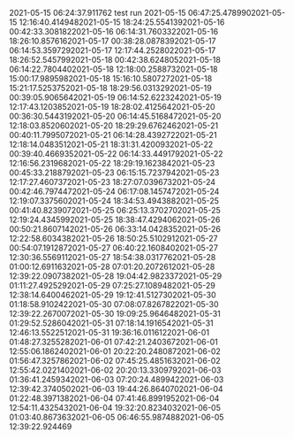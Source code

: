 2021-05-15 06:24:37.911762
test run
2021-05-15 06:47:25.4789902021-05-15 12:16:40.4149482021-05-15 18:24:25.5541392021-05-16 00:42:33.3081822021-05-16 06:14:31.7603322021-05-16 18:26:10.8576162021-05-17 00:38:28.0878392021-05-17 06:14:53.3597292021-05-17 12:17:44.2528022021-05-17 18:26:52.5457992021-05-18 00:42:38.6248052021-05-18 06:14:22.7804402021-05-18 12:18:00.2588732021-05-18 15:00:17.9895982021-05-18 15:16:10.5807272021-05-18 15:21:17.5253752021-05-18 18:29:56.0313292021-05-19 00:39:05.9065642021-05-19 06:14:52.6223242021-05-19 12:17:43.1203852021-05-19 18:28:02.4125642021-05-20 00:36:30.5443192021-05-20 06:14:45.5168472021-05-20 12:18:03.8520602021-05-20 18:29:29.6762462021-05-21 00:40:11.7995072021-05-21 06:14:28.4392722021-05-21 12:18:14.0483512021-05-21 18:31:31.4200932021-05-22 00:39:40.4669352021-05-22 06:14:33.4491792021-05-22 12:16:56.2319682021-05-22 18:29:19.1623842021-05-23 00:45:33.2188792021-05-23 06:15:15.7237942021-05-23 12:17:27.4607372021-05-23 18:27:07.0396732021-05-24 00:42:46.7974472021-05-24 06:17:08.1457472021-05-24 12:19:07.3375602021-05-24 18:34:53.4943882021-05-25 00:41:40.8239072021-05-25 06:25:13.3702702021-05-25 12:19:24.4345992021-05-25 18:38:47.4294062021-05-26 00:50:21.8607142021-05-26 06:33:14.0428352021-05-26 12:22:58.6034382021-05-26 18:50:25.5102912021-05-27 00:54:07.1912872021-05-27 06:40:22.1608402021-05-27 12:30:36.5569112021-05-27 18:54:38.0317762021-05-28 01:00:12.6911632021-05-28 07:01:20.2072612021-05-28 12:39:22.0907382021-05-28 19:04:42.9823372021-05-29 01:11:27.4925292021-05-29 07:25:27.1089482021-05-29 12:38:14.6400462021-05-29 19:12:41.5127302021-05-30 01:18:58.9102422021-05-30 07:08:07.8267822021-05-30 12:39:22.2670072021-05-30 19:09:25.9646482021-05-31 01:29:52.5286042021-05-31 07:18:14.1916542021-05-31 12:46:13.5522512021-05-31 19:36:16.0116122021-06-01 01:48:27.3255282021-06-01 07:42:21.2403672021-06-01 12:55:06.1862402021-06-01 20:22:20.2480872021-06-02 01:56:47.3257862021-06-02 07:45:25.4851632021-06-02 12:55:42.0221402021-06-02 20:20:13.3309792021-06-03 01:36:41.2459342021-06-03 07:20:24.4899422021-06-03 12:39:42.3740502021-06-03 19:44:26.8640702021-06-04 01:22:48.3971382021-06-04 07:41:46.8991952021-06-04 12:54:11.4325432021-06-04 19:32:20.8234032021-06-05 01:03:40.8673632021-06-05 06:46:55.9874882021-06-05 12:39:22.924469